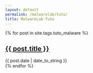 ```yaml
---
layout: default
permalink: /malwarelab/tuto/
title: MalwareLab-Tuto
---
```


 {% for post in site.tags.tuto_malware %}
  <article>
    <h2>
        <a href="{{ post.url }}">{{ post.title }}</a>
    </h2>
    <time datetime="{{ post.date | date: "%Y-%m-%d" }}">{{ post.date | date_to_string }}</time><br>
  </article>
{% endfor %}
